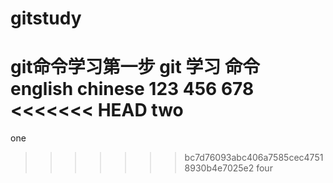 # gitstudy
git命令学习第一步
git 学习 命令
english
chinese
123
456
678
<<<<<<< HEAD
two
=======
one
>>>>>>> bc7d76093abc406a7585cec47518930b4e7025e2
four
